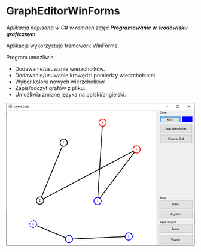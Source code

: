 # GraphEditorWinForms
_Aplikacja napisana w C# w ramach zajęć **Programowanie w środowisku graficznym**._

Aplikacja wykorzystuje framework WinForms.

Program umożliwia:
* Dodawanie/usuwanie wierzchołków.
* Dodawanie/usuwanie krawędzi pomiędzy wierzchołkami.
* Wybór koloru nowych wierzchołków.
* Zapis/odczyt grafów z pliku.
* Umożliwia zmianę języka na polski/angielski.

![xd](graph.png)
